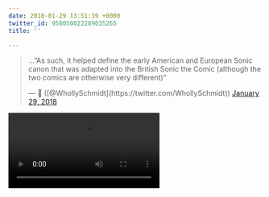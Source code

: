 ```yaml
---
date: 2018-01-29 13:51:39 +0000
twitter_id: 958050022289035265
title: ''

---
```

<blockquote class="twitter-tweet"><p lang="en" dir="ltr">…”As such, it helped define the early American and European Sonic canon that was adapted into the British Sonic the Comic (although the two comics are otherwise very different)”</p>&mdash; 🤧 ([@WhollySchmidt](https://twitter.com/WhollySchmidt)) <a href="https://twitter.com/WhollySchmidt/status/958049484575043584?ref_src=twsrc%5Etfw">January 29, 2018</a></blockquote>
<script async src="https://platform.twitter.com/widgets.js" charset="utf-8"></script>



<video src="static/DUutZC9XkAEfdO-.mp4" autoplay loop></video>
